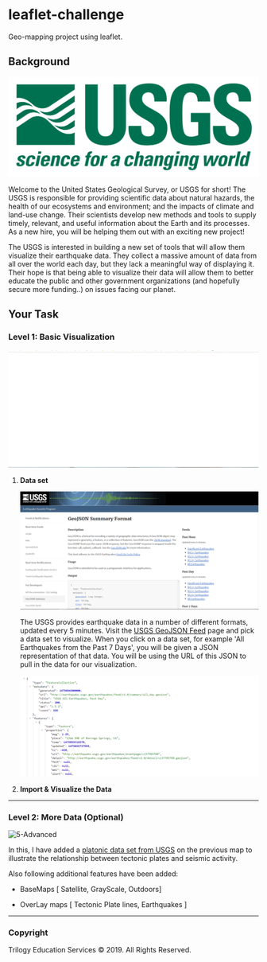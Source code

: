 # leaflet-challenge
Geo-mapping project using leaflet.

## Background

![1-Logo](Images/1-Logo.png)

Welcome to the United States Geological Survey, or USGS for short! The USGS is responsible for providing scientific data about natural hazards, the health of our ecosystems and environment; and the impacts of climate and land-use change. Their scientists develop new methods and tools to supply timely, relevant, and useful information about the Earth and its processes. As a new hire, you will be helping them out with an exciting new project!

The USGS is interested in building a new set of tools that will allow them visualize their earthquake data. They collect a massive amount of data from all over the world each day, but they lack a meaningful way of displaying it. Their hope is that being able to visualize their data will allow them to better educate the public and other government organizations (and hopefully secure more funding..) on issues facing our planet.

## Your Task

### Level 1: Basic Visualization

![2-BasicMap](Images/Leaflet-Step1.gif)

1. **Data set**

   ![3-Data](Images/3-Data.png)

   The USGS provides earthquake data in a number of different formats, updated every 5 minutes. Visit the [USGS GeoJSON Feed](http://earthquake.usgs.gov/earthquakes/feed/v1.0/geojson.php) page and pick a data set to visualize. When you click on a data set, for example 'All Earthquakes from the Past 7 Days', you will be given a JSON representation of that data. You will be using the URL of this JSON to pull in the data for our visualization.

   ![4-JSON](Images/4-JSON.png)

2. **Import & Visualize the Data**

- - -

### Level 2: More Data (Optional)

![5-Advanced](Images/Leaflet-Step2.gif)

In this, I have added a [platonic data set from USGS](https://github.com/fraxen/tectonicplates) on the previous map to illustrate the relationship between tectonic plates and seismic activity.

Also following additional features have been added:

- BaseMaps [ Satellite, GrayScale, Outdoors]

- OverLay maps [ Tectonic Plate lines, Earthquakes ]

- - -

### Copyright

Trilogy Education Services © 2019. All Rights Reserved.
